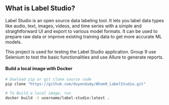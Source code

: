 ## What is Label Studio?

Label Studio is an open source data labeling tool. It lets you label data types like audio, text, images, videos, and time series with a simple and straightforward UI and export to various model formats. It can be used to prepare raw data or improve existing training data to get more accurate ML models.

This project is used for testing the Label Studio application. Group 9 use Selenium to test the basic functionalities and use Allure to generate reports.

#### Build a local image with Docker

```bash
# Dowload zip or git clone source code
pip clone "https://github.com/duyendumy/Nhom9_LabelStudio.git"

# To Build a local image, run
docker build -t username/label-studio:latest .
```
